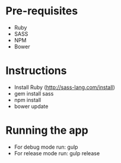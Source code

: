 # Pre-requisites

- Ruby
- SASS
- NPM
- Bower

# Instructions

- Install Ruby (http://sass-lang.com/install)
- gem install sass
- npm install
- bower update

# Running the app

- For debug mode run: gulp
- For release mode run: gulp release
